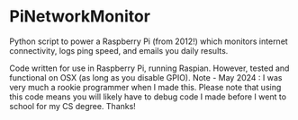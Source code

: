 # PiNetworkMonitor
Python script to power a Raspberry Pi (from 2012!) which monitors internet connectivity, logs ping speed, and emails you daily results.

Code written for use in Raspberry Pi, running Raspian. However, tested and functional on OSX (as long as you disable GPIO).
Note - May 2024 : I was very much a rookie programmer when I made this. Please note that using this code means you will likely have to debug code I made before I went to school for my CS degree. Thanks! 
